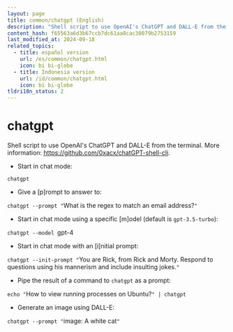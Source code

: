 ```yaml
---
layout: page
title: common/chatgpt (English)
description: "Shell script to use OpenAI's ChatGPT and DALL-E from the terminal."
content_hash: f65563a6d3b67ccb7dc61aa8cac38079b2753159
last_modified_at: 2024-09-18
related_topics:
  - title: español version
    url: /es/common/chatgpt.html
    icon: bi bi-globe
  - title: Indonesia version
    url: /id/common/chatgpt.html
    icon: bi bi-globe
tldri18n_status: 2
---
```

# chatgpt

Shell script to use OpenAI's ChatGPT and DALL-E from the terminal.
More information: <https://github.com/0xacx/chatGPT-shell-cli>.

- Start in chat mode:

`chatgpt`

- Give a [p]rompt to answer to:

`chatgpt --prompt "`<span class="tldr-var badge badge-pill bg-dark-lm bg-white-dm text-white-lm text-dark-dm font-weight-bold">What is the regex to match an email address?</span>`"`

- Start in chat mode using a specific [m]odel (default is `gpt-3.5-turbo`):

`chatgpt --model `<span class="tldr-var badge badge-pill bg-dark-lm bg-white-dm text-white-lm text-dark-dm font-weight-bold">gpt-4</span>

- Start in chat mode with an [i]nitial prompt:

`chatgpt --init-prompt "`<span class="tldr-var badge badge-pill bg-dark-lm bg-white-dm text-white-lm text-dark-dm font-weight-bold">You are Rick, from Rick and Morty. Respond to questions using his mannerism and include insulting jokes.</span>`"`

- Pipe the result of a command to `chatgpt` as a prompt:

`echo "`<span class="tldr-var badge badge-pill bg-dark-lm bg-white-dm text-white-lm text-dark-dm font-weight-bold">How to view running processes on Ubuntu?</span>`" | chatgpt`

- Generate an image using DALL-E:

`chatgpt --prompt "`<span class="tldr-var badge badge-pill bg-dark-lm bg-white-dm text-white-lm text-dark-dm font-weight-bold">image: A white cat</span>`"`
